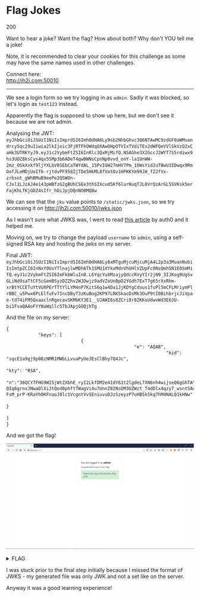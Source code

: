 # Flag Jokes

200

Want to hear a joke? Want the flag? How about both? Why don't YOU tell me a joke!

Note, it is recommended to clear your cookies for this challenge as some may have the same names used in other challenges.

Connect here:     
http://jh2i.com:50010

----

We see a login form so we try logging in as `admin`. Sadly it was blocked, so let's login as `test123` instead.

Apparently the flag is supposed to show up here, but we don't see it because we are not admin.

Analysing the JWT: `eyJhbGciOiJSUzI1NiIsImprdSI6Imh0dHA6Ly9sb2NhbGhvc3Q6NTAwMC9zdGF0aWMvandrcy5qc29uIiwia2lkIjoic3FjRTFhOWdqOXAwOHpOTVIxTVdiTEx2dWFQeVVlSkVzQ2xCaHk3UTRKYyJ9.eyJ1c2VybmFtZSI6InRlc3QxMjMifQ.N5AGhe3X2GccJ2WYT7S5rdiwx9hs3UOZ8ksCys4qv5SMp3b6ADeT4qwBWNsCpnNp0vvd_onY-la1UnWW-2mz_OSkXxkf9ljYXLbV8SEbCaTWYdAL_15PvIGW27mHV7Pm_1OWsYid2uT8wU3IDwqx9RmOofJLeMDjUoIf6-rjtdvPF958ZjTDe5HkML8fVotOv1HPKKYm99JH_fZ2fVx-zrbsnt_gWhBMuB9eePe2QSWOn-CJxl1LJzAJ4e143pWBfzG2gBUhCSEe3thSIXcud5Kf6lurNuqTJL0VrQzArGL5SVKsk5erFajKhLfKjGDZ4sIfr_hDiJpjDQnNO0MQ8w`

We can see that the `jku` value points to `/static/jwks.json`, so we try accessing it on http://jh2i.com:50010/jwks.json 

As I wasn't sure what JWKS was, I went to read [this article](https://auth0.com/docs/tokens/concepts/jwks) by auth0 and it helped me.

Moving on, we try to change the payload `username` to `admin`, using a self-signed RSA key and hosting the jwks on my server.

Final JWT:
`eyJhbGciOiJSUzI1NiIsImprdSI6Imh0dHA6Ly8xMTguMjcuMjcuMjA4L2p3a3MuanNvbiIsImtpZCI6InNxY0UxYTlnajlwMDh6Tk1SMU1XYkxMdnVhUHlVZUpFc0NsQmh5N1E0SmMifQ.eyJ1c2VybmFtZSI6ImFkbWluIn0.L6YqcYuXMzajyQdccRVyYIr2jN9_3IJKog9UgSvGLiNd9saTtCF5cGemBSyzDZZhv2WJDwjz9adVZoUnBpD2YGdh7ExT7g65rXxRhm-xrBtYCCETuYtVUXPErTTtYlLYM4nP7KitS6q1w4Da1JjKDYgCduus1fuPl5mCFLMriymPlrBBC_u5Pwx6PLElfuFv7IncDByT3zKuBog2KP97LRK5kacDsMk3OuP9tI0BihbrjcJiVpae-td74iFMSQxaaclnRgecavSKMbKY3E1__UJAWI6s8ZCri8r8ZKKoUdwvWd3E63U-bi1FvaQAAoFYYNaWqllc5TbJApjGOQjhTg`

And the file on my server:
```
{
            "keys": [
                            {
                                                "e": "AQAB",
                                                            "kid": "sqcE1a9gj9p08zNMR1MWbLLvuaPyUeJEsClBhy7Q4Jc",
                                                                        "kty": "RSA",
                                                                                    "n":"36QCY7FHG9WI5jWtZXbhE_ryI2LkfDM2e4IdY61t2lgdeL7XN6nh4wijseQ6gGhTAYJVuLEqkUMgtLTbgywRvQi8xq1IJjs7eW55OWOl6r8ASWOahqf_QT-QIq6grnxJNwaDlXiJtQod0phftTWagVi4u7UnnZ82NsDM3UZWzt_T4dDlx4qzy7_wsntSAd3EC4DVMhxhyX2DhCIqylSO1IyVce4kGEBy8fs8FCAoxyuH56jEXOn0s_1TeL0lf346Bm7vVGpRCr4gH3S0-FsM_prP-KRaYh0KFnaoJ0lc1VcgntVvSEniuvuDJzSzeyzP7uHB5k5kq7hM4NALQ1kHNw"
                                                                                            }
                                                                                                ]
}
```
And we got the flag!

![FLAG](images/flag.png)

<details>
  <summary>FLAG</summary>
  
  flag{whoops_typo_shoulda_been_flag_jwks}
</details>
                         

I was stuck prior to the final step initially because I missed the format of JWKS - my generated file was only JWK and not a set like on the server. 

Anyway it was a good learning experience!

